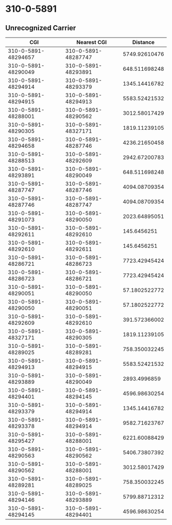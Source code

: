 # 310-0-5891
## Unrecognized Carrier


| CGI | Nearest CGI | Distance |
|-----|-------------|----------|
| 310-0-5891-48294657 | 310-0-5891-48287747 | 5749.92610476 |
| 310-0-5891-48290049 | 310-0-5891-48293891 | 648.511698248 |
| 310-0-5891-48294914 | 310-0-5891-48293379 | 1345.14416782 |
| 310-0-5891-48294915 | 310-0-5891-48294913 | 5583.52421532 |
| 310-0-5891-48288001 | 310-0-5891-48290562 | 3012.58017429 |
| 310-0-5891-48290305 | 310-0-5891-48327171 | 1819.11239105 |
| 310-0-5891-48294658 | 310-0-5891-48287746 | 4236.21650458 |
| 310-0-5891-48288513 | 310-0-5891-48292609 | 2942.67200783 |
| 310-0-5891-48293891 | 310-0-5891-48290049 | 648.511698248 |
| 310-0-5891-48287747 | 310-0-5891-48287746 | 4094.08709354 |
| 310-0-5891-48287746 | 310-0-5891-48287747 | 4094.08709354 |
| 310-0-5891-48291073 | 310-0-5891-48290050 | 2023.64895051 |
| 310-0-5891-48292611 | 310-0-5891-48292610 | 145.6456251 |
| 310-0-5891-48292610 | 310-0-5891-48292611 | 145.6456251 |
| 310-0-5891-48286721 | 310-0-5891-48286723 | 7723.42945424 |
| 310-0-5891-48286723 | 310-0-5891-48286721 | 7723.42945424 |
| 310-0-5891-48290051 | 310-0-5891-48290050 | 57.1802522772 |
| 310-0-5891-48290050 | 310-0-5891-48290051 | 57.1802522772 |
| 310-0-5891-48292609 | 310-0-5891-48292610 | 391.572366002 |
| 310-0-5891-48327171 | 310-0-5891-48290305 | 1819.11239105 |
| 310-0-5891-48289025 | 310-0-5891-48289281 | 758.350032245 |
| 310-0-5891-48294913 | 310-0-5891-48294915 | 5583.52421532 |
| 310-0-5891-48293889 | 310-0-5891-48290049 | 2893.4996859 |
| 310-0-5891-48294401 | 310-0-5891-48294145 | 4596.98630254 |
| 310-0-5891-48293379 | 310-0-5891-48294914 | 1345.14416782 |
| 310-0-5891-48293378 | 310-0-5891-48294914 | 9582.71623767 |
| 310-0-5891-48295427 | 310-0-5891-48288001 | 6221.60088429 |
| 310-0-5891-48290563 | 310-0-5891-48290562 | 5406.73807392 |
| 310-0-5891-48290562 | 310-0-5891-48288001 | 3012.58017429 |
| 310-0-5891-48289281 | 310-0-5891-48289025 | 758.350032245 |
| 310-0-5891-48294146 | 310-0-5891-48293889 | 5799.88712312 |
| 310-0-5891-48294145 | 310-0-5891-48294401 | 4596.98630254 |
